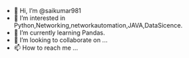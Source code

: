 - 👋 Hi, I’m @saikumar981
- 👀 I’m interested in Python,Networking,networkautomation,JAVA,DataSicence.
- 🌱 I’m currently learning Pandas.
- 💞️ I’m looking to collaborate on ...
- 📫 How to reach me ...

<!---
saikumar981/saikumar981 is a ✨ special ✨ repository because its `README.md` (this file) appears on your GitHub profile.
You can click the Preview link to take a look at your changes.
--->
